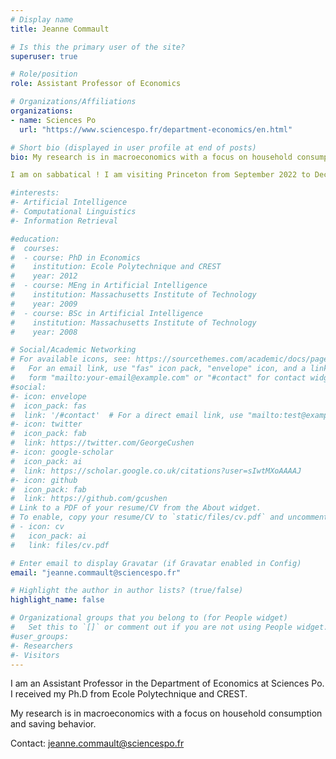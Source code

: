 ```yaml
---
# Display name
title: Jeanne Commault

# Is this the primary user of the site?
superuser: true

# Role/position
role: Assistant Professor of Economics

# Organizations/Affiliations
organizations:
- name: Sciences Po
  url: "https://www.sciencespo.fr/department-economics/en.html"

# Short bio (displayed in user profile at end of posts)
bio: My research is in macroeconomics with a focus on household consumption and saving behavior.

I am on sabbatical ! I am visiting Princeton from September 2022 to December 2022, the EIEF in January 2023, the Atlanta Fed from February 2023 to March 2023, and the OIGI at the Minnesota Fed from April to May 2023.

#interests:
#- Artificial Intelligence
#- Computational Linguistics
#- Information Retrieval

#education:
#  courses:
#  - course: PhD in Economics
#    institution: Ecole Polytechnique and CREST
#    year: 2012
#  - course: MEng in Artificial Intelligence
#    institution: Massachusetts Institute of Technology
#    year: 2009
#  - course: BSc in Artificial Intelligence
#    institution: Massachusetts Institute of Technology
#    year: 2008

# Social/Academic Networking
# For available icons, see: https://sourcethemes.com/academic/docs/page-builder/#icons
#   For an email link, use "fas" icon pack, "envelope" icon, and a link in the
#   form "mailto:your-email@example.com" or "#contact" for contact widget.
#social:
#- icon: envelope
#  icon_pack: fas
#  link: '/#contact'  # For a direct email link, use "mailto:test@example.org".
#- icon: twitter
#  icon_pack: fab
#  link: https://twitter.com/GeorgeCushen
#- icon: google-scholar
#  icon_pack: ai
#  link: https://scholar.google.co.uk/citations?user=sIwtMXoAAAAJ
#- icon: github
#  icon_pack: fab
#  link: https://github.com/gcushen
# Link to a PDF of your resume/CV from the About widget.
# To enable, copy your resume/CV to `static/files/cv.pdf` and uncomment the lines below.
# - icon: cv
#   icon_pack: ai
#   link: files/cv.pdf

# Enter email to display Gravatar (if Gravatar enabled in Config)
email: "jeanne.commault@sciencespo.fr"

# Highlight the author in author lists? (true/false)
highlight_name: false

# Organizational groups that you belong to (for People widget)
#   Set this to `[]` or comment out if you are not using People widget.
#user_groups:
#- Researchers
#- Visitors
---
```


I am an Assistant Professor in the Department of Economics at Sciences Po. I received my Ph.D from Ecole Polytechnique and CREST. 

My research is in macroeconomics with a focus on household consumption and saving behavior.

Contact: jeanne.commault@sciencespo.fr
